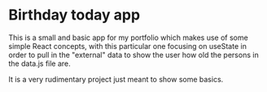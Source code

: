 # Birthday today app

This is a small and basic app for my portfolio which makes use of some simple React concepts, with this particular one focusing on useState in order to pull in the "external" data to show the user how old the persons in the data.js file are.

It is a very rudimentary project just meant to show some basics.
